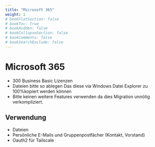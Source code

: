 ```yaml
---
title: "Microsoft 365"
weight: 1
# bookFlatSection: false
# bookToc: true
# bookHidden: false
# bookCollapseSection: false
# bookComments: false
# bookSearchExclude: false
---
```


# Microsoft 365

- 300 Business Basic Lizenzen
- Dateien bitte so ablegen Das diese via Windows Datei Explorer zu 100%kopiert werden können
- Bitte keinen weitere Features verwenden da dies Migration unnötig verkompliziert.

## Verwendung

- Dateien
- Persönliche E-Mails und Gruppenpostfächer (Kontakt, Vorstand)
- Oauth2 für Tailscale
